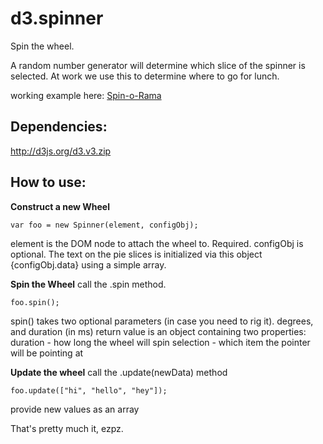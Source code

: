 d3.spinner
==========

Spin the wheel.

A random number generator will determine which slice of the spinner is selected. At work we use this to determine where to go for lunch.

working example here:
[Spin-o-Rama](http://jdahldesign.com/spinner/spinner.html)

Dependencies:
-------------------------
http://d3js.org/d3.v3.zip


How to use:
------------------------
**Construct a new Wheel**

    var foo = new Spinner(element, configObj); 

element is the DOM node to attach the wheel to. Required.
configObj is optional. 
The text on the pie slices is initialized via this object {configObj.data}
using a simple array.


**Spin the Wheel**
call the .spin method.

    foo.spin();
    
spin() takes two optional parameters (in case you need to rig it).
degrees, and duration (in ms)
return value is an object containing two properties:
duration - how long the wheel will spin
selection - which item the pointer will be pointing at


**Update the wheel**
call the .update(newData) method

    foo.update(["hi", "hello", "hey"]);

provide new values as an array


That's pretty much it, ezpz.
